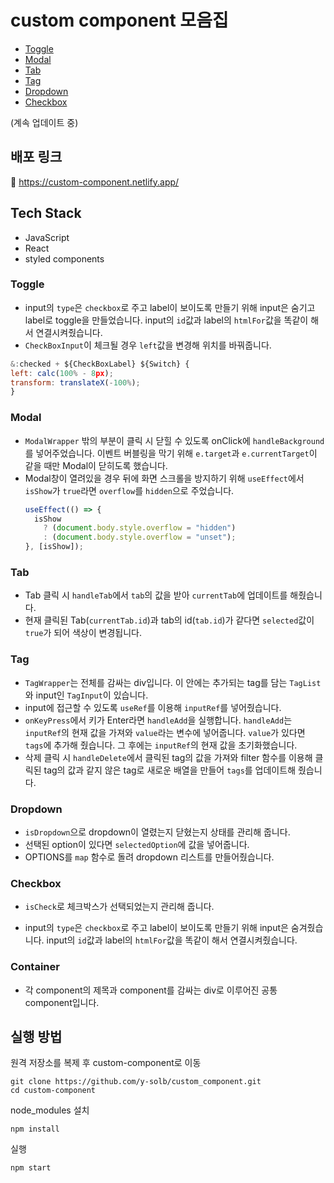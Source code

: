 # custom component 모음집

- [Toggle](#toggle)
- [Modal](#modal)
- [Tab](#tab)
- [Tag](#tag)
- [Dropdown](#dropdown)
- [Checkbox](#checkbox)

(계속 업데이트 중)

## 배포 링크

🔗 https://custom-component.netlify.app/

## Tech Stack

- JavaScript
- React
- styled components

### Toggle

- input의 `type`은 `checkbox`로 주고 label이 보이도록 만들기 위해 input은 숨기고 label로 toggle을 만들었습니다. input의 `id`값과 label의 `htmlFor`값을 똑같이 해서 연결시켜줬습니다.
- `CheckBoxInput`이 체크될 경우 `left`값을 변경해 위치를 바꿔줍니다.

```jsx
&:checked + ${CheckBoxLabel} ${Switch} {
left: calc(100% - 8px);
transform: translateX(-100%);
}
```

### Modal

- `ModalWrapper` 밖의 부분이 클릭 시 닫힐 수 있도록 onClick에 `handleBackground`를 넣어주었습니다. 이벤트 버블링을 막기 위해 `e.target`과 `e.currentTarget`이 같을 때만 Modal이 닫히도록 했습니다.
- Modal창이 열려있을 경우 뒤에 화면 스크롤을 방지하기 위해 `useEffect`에서 `isShow`가 `true`라면 `overflow`를 `hidden`으로 주었습니다.
  ```jsx
  useEffect(() => {
    isShow
      ? (document.body.style.overflow = "hidden")
      : (document.body.style.overflow = "unset");
  }, [isShow]);
  ```

### Tab

- Tab 클릭 시 `handleTab`에서 `tab`의 값을 받아 `currentTab`에 업데이트를 해줬습니다.
- 현재 클릭된 Tab(`currentTab.id`)과 tab의 id(`tab.id`)가 같다면 `selected`값이 `true`가 되어 색상이 변경됩니다.

### Tag

- `TagWrapper`는 전체를 감싸는 div입니다. 이 안에는 추가되는 tag를 담는 `TagList`와 input인 `TagInput`이 있습니다.
- input에 접근할 수 있도록 `useRef`를 이용해 `inputRef`를 넣어줬습니다.
- `onKeyPress`에서 키가 Enter라면 `handleAdd`을 실행합니다. `handleAdd`는 `inputRef`의 현재 값을 가져와 `value`라는 변수에 넣어줍니다. `value`가 있다면 `tags`에 추가해 줬습니다. 그 후에는 `inputRef`의 현재 값을 초기화했습니다.
- 삭제 클릭 시 `handleDelete`에서 클릭된 tag의 값을 가져와 filter 함수를 이용해 클릭된 tag의 값과 같지 않은 tag로 새로운 배열을 만들어 `tags`를 업데이트해 줬습니다.

### Dropdown

- `isDropdown`으로 dropdown이 열렸는지 닫혔는지 상태를 관리해 줍니다.
- 선택된 option이 있다면 `selectedOption`에 값을 넣어줍니다.
- OPTIONS를 `map` 함수로 돌려 dropdown 리스트를 만들어줬습니다.

### Checkbox

- `isCheck`로 체크박스가 선택되었는지 관리해 줍니다.

- input의 `type`은 `checkbox`로 주고 label이 보이도록 만들기 위해 input은 숨겨줬습니다. input의 `id`값과 label의 `htmlFor`값을 똑같이 해서 연결시켜줬습니다.

### Container

- 각 component의 제목과 component를 감싸는 div로 이루어진 공통 component입니다.

## 실행 방법

원격 저장소를 복제 후 custom-component로 이동

```
git clone https://github.com/y-solb/custom_component.git
cd custom-component
```

node_modules 설치

```
npm install
```

실행

```
npm start
```
